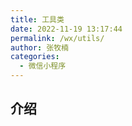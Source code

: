 ```yaml
---
title: 工具类
date: 2022-11-19 13:17:44
permalink: /wx/utils/
author: 张牧楠
categories: 
  - 微信小程序
---
```


## 介绍
